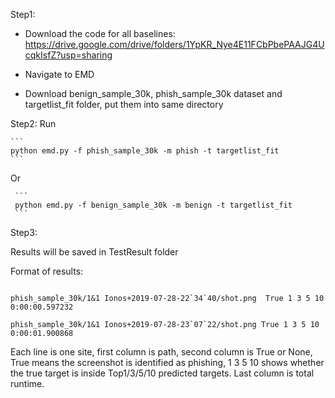 
Step1:

 - Download the code for all baselines: https://drive.google.com/drive/folders/1YpKR_Nye4E11FCbPbePAAJG4UcqkIsfZ?usp=sharing

 - Navigate to EMD

 - Download benign_sample_30k, phish_sample_30k dataset and targetlist_fit folder, put them into same directory

Step2: Run

    ``` 
    python emd.py -f phish_sample_30k -m phish -t targetlist_fit
    ```

Or 

     ```
     python emd.py -f benign_sample_30k -m benign -t targetlist_fit
     ```

Step3: 

  Results will be saved in TestResult folder 

  Format of results: 
  
  ```

 phish_sample_30k/1&1 Ionos+2019-07-28-22`34`40/shot.png  True 1 3 5 10 0:00:00.597232

 phish_sample_30k/1&1 Ionos+2019-07-28-23`07`22/shot.png True 1 3 5 10 0:00:01.900868
```

  Each line is one site, first column is path, second column is True or None, True means the screenshot is identified as phishing, 1 3 5 10 shows whether the true target is inside Top1/3/5/10 predicted targets. Last column is total runtime.  

